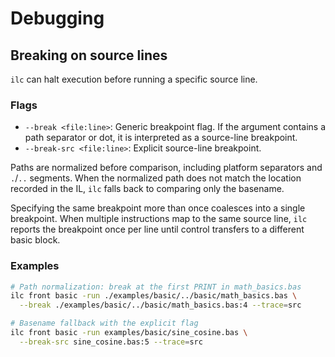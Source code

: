 # Debugging

## Breaking on source lines

`ilc` can halt execution before running a specific source line.

### Flags

- `--break <file:line>`: Generic breakpoint flag. If the argument contains a path separator or dot, it is interpreted as a source-line breakpoint.
- `--break-src <file:line>`: Explicit source-line breakpoint.

Paths are normalized before comparison, including platform separators and `.`/`..` segments. When the normalized path does not match the location recorded in the IL, `ilc` falls back to comparing only the basename.

Specifying the same breakpoint more than once coalesces into a single breakpoint. When multiple instructions map to the same source line, `ilc` reports the breakpoint once per line until control transfers to a different basic block.

### Examples

```sh
# Path normalization: break at the first PRINT in math_basics.bas
ilc front basic -run ./examples/basic/../basic/math_basics.bas \
  --break ./examples/basic/../basic/math_basics.bas:4 --trace=src

# Basename fallback with the explicit flag
ilc front basic -run examples/basic/sine_cosine.bas \
  --break-src sine_cosine.bas:5 --trace=src
```

